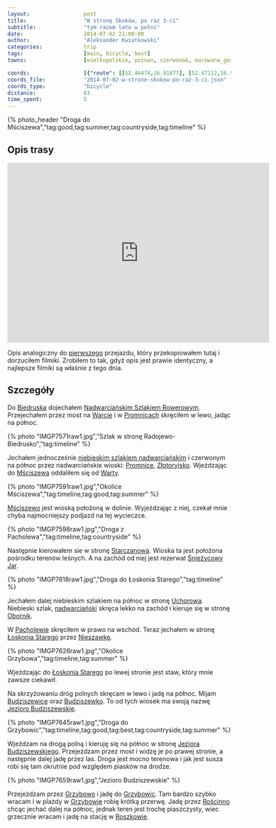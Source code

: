 ```yaml
---
layout:                 post
title:                  "W stronę Skoków, po raz 3-ci"
subtitle:               "tym razem lato w pełni"
date:                   2014-07-02 21:00:00
author:                 "Aleksander Kwiatkowski"
categories:             trip
tags:                   [main, bicycle, best]
towns:                  [wielkopolskie, poznan, czerwonak, murowana_goslina, skoki]

coords:                 [{"route": [[52.46474,16.91877], [52.47112,16.96598], [52.48105,16.96924], [52.50373,16.95774], [52.53047,16.94452], [52.54217,16.94572], [52.54039,16.95499], [52.54164,16.96589], [52.57660,16.96014], [52.58365,16.97182], [52.63670,16.94564], [52.65581,16.95834], [52.66290,17.05748], [52.69469,17.07052], [52.71393,17.09498], [52.70691,17.10906], [52.68517,17.14631], [52.67211,17.15343], [52.67450,17.16176]], "type": "bicycle"}, {"route": [[52.75370,17.18375], [52.66769,17.16117], [52.65619,17.15087], [52.62978,17.14281], [52.58245,17.02179], [52.55694,16.99895], [52.54332,16.97801], [52.50447,16.98926], [52.49208,16.97707], [52.42090,16.97938]], "type": "train"}, {"route": [[52.70572,17.10959], [52.72007,17.12204], [52.70952,17.14993], [52.70645,17.15010], [52.70687,17.17491]], "type": "bicycle"}]
coords_file:            "2014-07-02-w-strone-skokow-po-raz-3-ci.json"
coords_type:            "bicycle"
distance:               63
time_spent:             5
---
```


[wiki-morasko]:         https://pl.wikipedia.org/wiki/Morasko
[wiki-glinno]:          https://pl.wikipedia.org/wiki/Glinno_(powiat_pozna%C5%84ski)
[wiki-poligon]:         https://pl.wikipedia.org/wiki/Poligon_Biedrusko
[wiki-biedrusko]:       https://pl.wikipedia.org/wiki/Biedrusko
[wiki-nadwarcianski]:   https://pl.wikipedia.org/wiki/Nadwarcia%C5%84ski_Szlak_Rowerowy
[wiki-warta]:           https://pl.wikipedia.org/wiki/Warta
[wiki-promnice]:        https://pl.wikipedia.org/wiki/Promnice_(gmina_Czerwonak)
[wiki-msciszewo]:       https://pl.wikipedia.org/wiki/M%C5%9Bciszewo
[wiki-zlotoryjsko]:     https://pl.wikipedia.org/wiki/Z%C5%82otoryjsko
[wiki-starczanowo]:     https://pl.wikipedia.org/wiki/Starczanowo_(wie%C5%9B_w_powiecie_pozna%C5%84skim)
[wiki-sniezycowy]:      https://pl.wikipedia.org/wiki/Rezerwat_przyrody_%C5%9Anie%C5%BCycowy_Jar
[wiki-oborniki]:        https://pl.wikipedia.org/wiki/Oborniki
[wiki-uchorowo]:        https://pl.wikipedia.org/wiki/Uchorowo
[wiki-loskon]:          https://pl.wikipedia.org/wiki/%C5%81osko%C5%84_Stary
[wiki-nieszawka]:       https://pl.wikipedia.org/wiki/Nieszawka_(wojew%C3%B3dztwo_wielkopolskie)
[wiki-budziszewice]:    https://pl.wikipedia.org/wiki/Budziszewice_(wojew%C3%B3dztwo_wielkopolskie)
[wiki-budziszewko]:     https://pl.wikipedia.org/wiki/Budziszewko
[wiki-jezioro-budz]:    https://pl.wikipedia.org/wiki/Jezioro_Budziszewskie
[wiki-pacholewo]:       https://pl.wikipedia.org/wiki/Pacholewo
[wiki-grzybowo]:        https://pl.wikipedia.org/wiki/Grzybowo_(powiat_w%C4%85growiecki)
[wiki-roscinno]:        https://pl.wikipedia.org/wiki/Ro%C5%9Bcinno
[wiki-skoki]:           https://pl.wikipedia.org/wiki/Skoki_(powiat_w%C4%85growiecki)
[wiki-grzybowice]:      https://pl.wikipedia.org/wiki/Grzybowice_(wojew%C3%B3dztwo_wielkopolskie)
[wiki-roszkowo]:        https://pl.wikipedia.org/wiki/Roszkowo_(powiat_w%C4%85growiecki)

[vimeo-1]:              https://vimeo.com/102975373
[vimeo-2]:              https://vimeo.com/103085828
[vimeo-3]:              https://vimeo.com/103165205
[vimeo-4]:              https://vimeo.com/103631448
[vimeo-5]:              https://vimeo.com/103631449

{% photo_header "Droga do Mściszewa","tag:good,tag:summer,tag:countryside,tag:timeline" %}

Opis trasy
----------

<iframe height='405' width='590' frameborder='0' allowtransparency='true' scrolling='no' src='https://www.strava.com/activities/160945973/embed/81bc1b78b54c8a1e8a4e723a21d86df43002bc4a'></iframe>

Opis analogiczny do [pierwszego](/trip/2013/08/04/w-strone-skokow-po-raz-1-szy/) przejazdu,
który przekopiowałem tutaj i dorzuciłem filmiki. Zrobiłem to tak, gdyż opis jest prawie identyczny,
a najlepsze filmiki są właśnie z tego dnia.

Szczegóły
---------

Do [Biedruska][wiki-biedrusko] dojechałem [Nadwarciańskim Szlakiem Rowerowym][wiki-nadwarcianski].
Przejechałem przez most na [Warcie][wiki-warta] i
w [Promnicach][wiki-promnice] skręciłem w lewo, jadąc na północ.

{% photo "IMGP7571raw1.jpg","Szlak w stronę Radojewo-Biedrusko","tag:timeline" %}

Jechałem jednocześnie [niebieskim szlakiem nadwarciańskim][wiki-nadwarcianski] i czerwonym na północ przez
nadwarciańskie wioski: [Promnice][wiki-promnice], [Złotoryjsko][wiki-zlotoryjsko]. Wjeżdzając
do [Mściszewa][wiki-msciszewo] oddaliłem się od [Warty][wiki-warta].

{% photo "IMGP7591raw1.jpg","Okolice Mściszewa","tag:timeline,tag:good,tag:summer" %}

[Mściszewo][wiki-msciszewo] jest wioską położoną w dolinie. Wyjeżdzając z niej, czekał mnie chyba
najmocniejszy podjazd na tej wycieczce.

{% photo "IMGP7598raw1.jpg","Droga z Pacholewa","tag:timeline,tag:countryside" %}

Następnie kierowałem sie w stronę [Starczanowa][wiki-starczanowo]. Wioska ta jest położona pośrodku terenów
leśnych. A na zachód od niej jest rezerwat [Śnieżycowy Jar][wiki-sniezycowy].

{% photo "IMGP7618raw1.jpg","Droga do Łoskonia Starego","tag:timeline" %}

Jechałem dalej niebieskim szlakiem na północ w stronę [Uchorowa][wiki-uchorowo]. Niebieski szlak,
[nadwarciański][wiki-nadwarcianski] skręca lekko na zachód i kieruje się
w stronę [Obornik][wiki-oborniki].

W [Pacholewie][wiki-pacholewo] skręciłem w prawo na wschód. Teraz jechałem w stronę
[Łoskonia Starego][wiki-loskon] przez [Nieszawkę][wiki-nieszawka].

{% photo "IMGP7626raw1.jpg","Okolice Grzybowa","tag:timeline,tag:summer" %}

Wjeżdzając do [Łoskonia Starego][wiki-loskon] po lewej stronie jest staw, który mnie zawsze ciekawił.

Na skrzyżowaniu dróg polnych skręcam w lewo i jadę na północ. Mijam [Budziszewice][wiki-budziszewice]
oraz [Budziszewko][wiki-budziszewko]. To od tych wiosek ma swoją nazwę [Jezioro Budziszewskie][wiki-jezioro-budz].

{% photo "IMGP7645raw1.jpg","Droga do Grzybowic","tag:timeline,tag:good,tag:best,tag:countryside,tag:summer" %}

Wjeżdzam na drogą polną i kieruję się na północ w stronę [Jeziora Budziszewskiego][wiki-jezioro-budz].
Przejeżdzam przez most i widzę je po prawej stronie, a następnie dalej jadę przez las.
Droga jest mocno terenowa i jak jest susza robi się tam okrutnie pod względem piasków
na drodze.

{% photo "IMGP7659raw1.jpg","Jezioro Budziszewskie" %}

Przejeżdzam przez [Grzybowo][wiki-grzybowo] i jadę do [Grzybowic][wiki-grzybowice].
Tam bardzo szybko wracam i w plażdy w [Grzybowie][wiki-grzybowo] robię krótką przerwę.
Jadę przez [Rościnno][wiki-roscinno] chcąc jechać dalej na północ, jednak teren jest
trochę piaszczysty, wiec grzecznie wracam i jadę na stację w [Roszkowie][wiki-roszkowo].
